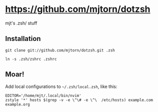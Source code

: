 # https://github.com/mjtorn/dotzsh

mjt's .zsh/ stuff

## Installation

    git clone git://github.com/mjtorn/dotzsh.git .zsh

    ln -s .zsh/zshrc .zshrc

## Moar!

Add local configurations to `~/.zsh/local.zsh`, like this:

    EDITOR='/home/mjt/.local/bin/nvim'
    zstyle '*' hosts $(grep -v -e \^\# -e \^\  /etc/hosts) example.com example.org

